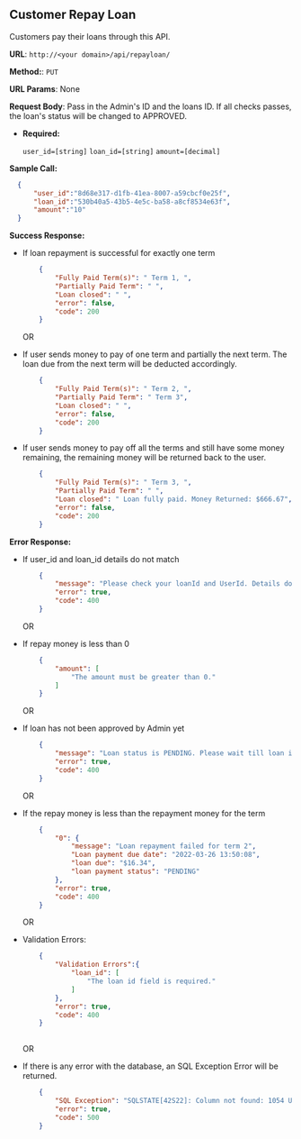 **Customer Repay Loan**
----
  Customers pay their loans through this API. <br>

 **URL**: `http://<your domain>/api/repayloan/`

**Method:**:  `PUT`
  
**URL Params**: None

**Request Body**: Pass in the Admin's ID and the loans ID. If all checks passes, the loan's status will be changed to APPROVED.

*  **Required:**
 
   `user_id=[string]` `loan_id=[string]` `amount=[decimal]`

**Sample Call:**

  ```json
    {
        "user_id":"8d68e317-d1fb-41ea-8007-a59cbcf0e25f",
        "loan_id":"530b40a5-43b5-4e5c-ba58-a8cf8534e63f",
        "amount":"10"
    }
  ```

**Success Response:**
* If loan repayment is successful for exactly one term

    ```json
        {
            "Fully Paid Term(s)": " Term 1, ",
            "Partially Paid Term": " ",
            "Loan closed": " ",
            "error": false,
            "code": 200
        }
    ```
    OR

* If user sends money to pay of one term and partially the next term. The loan due from the next term will be deducted accordingly.

    ```json
        {
            "Fully Paid Term(s)": " Term 2, ",
            "Partially Paid Term": " Term 3",
            "Loan closed": " ",
            "error": false,
            "code": 200
        }
    ```

* If user sends money to pay off all the terms and still have some money remaining, the remaining money will be returned back to the user.

    ```json
        {
            "Fully Paid Term(s)": " Term 3, ",
            "Partially Paid Term": " ",
            "Loan closed": " Loan fully paid. Money Returned: $666.67",
            "error": false,
            "code": 200
        }
    ```
 
**Error Response:**

* If user_id and loan_id details do not match

    ```json
        {
            "message": "Please check your loanId and UserId. Details do not match.",
            "error": true,
            "code": 400
        }
    ```
    OR

* If repay money is less than 0

    ```json
        {
            "amount": [
                "The amount must be greater than 0."
            ]   
        }
    ```
    OR

* If loan has not been approved by Admin yet

    ```json
        {
            "message": "Loan status is PENDING. Please wait till loan is sanctioned.",
            "error": true,
            "code": 400
        }
    ```
    OR

* If the repay money is less than the repayment money for the term

    ```json
        {
            "0": {
                "message": "Loan repayment failed for term 2",
                "Loan payment due date": "2022-03-26 13:50:08",
                "loan due": "$16.34",
                "loan payment status": "PENDING"
            },
            "error": true,
            "code": 400
        }
    ```
    OR

* Validation Errors:

    ```json
        {
            "Validation Errors":{
                "loan_id": [
                    "The loan id field is required."
                ]
            },
            "error": true,
            "code": 400
        }
        
    ```

    OR    

* If there is any error with the database, an SQL Exception Error will be returned.

    ```json
        {
            "SQL Exception": "SQLSTATE[42S22]: Column not found: 1054 Unknown column 'loan_' in 'field list' (SQL: insert into `loans` (`loan_`, `loan_terms`, `loan_status`, `cust_id`, `loan_id`, `updated_at`, `created_at`) values (5000, 3, PENDING, 8d68e317-d1fb-41ea-8007-a59cbcf0e25f, 105856bc-3d19-4bb7-9808-dccb5fa1f19c, 2022-03-13 02:56:53, 2022-03-13 02:56:53))",
            "error": true,
            "code": 500
        }
    ```

